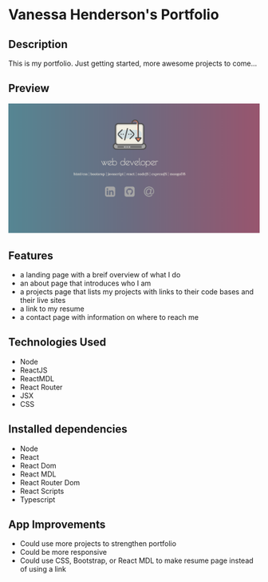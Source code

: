 # Vanessa Henderson's Portfolio 

## Description
This is my portfolio. Just getting started, more awesome projects to come... 

## Preview
![ScreenShot](public/images/preview.png)

## Features
- a landing page with a breif overview of what I do 
- an about page that introduces who I am
- a projects page that lists my projects with links to their code bases and their live sites 
- a link to my resume 
- a contact page with information on where to reach me 

## Technologies Used 
- Node
- ReactJS
- ReactMDL
- React Router 
- JSX
- CSS 

## Installed dependencies 

- Node
- React 
- React Dom  
- React MDL
- React Router Dom
- React Scripts
- Typescript



## App Improvements

- Could use more projects to strengthen portfolio 
- Could be more responsive
- Could use CSS, Bootstrap, or React MDL to make resume page instead of using a link 


